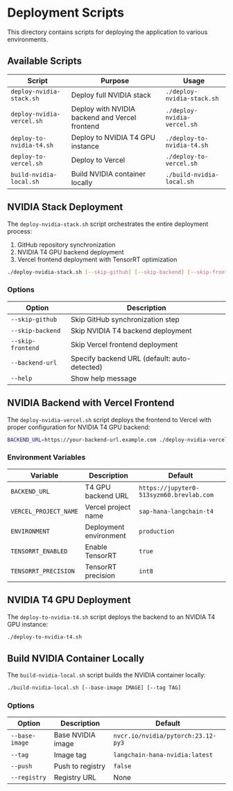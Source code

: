 # Deployment Scripts

This directory contains scripts for deploying the application to various environments.

## Available Scripts

| Script | Purpose | Usage |
|--------|---------|-------|
| `deploy-nvidia-stack.sh` | Deploy full NVIDIA stack | `./deploy-nvidia-stack.sh` |
| `deploy-nvidia-vercel.sh` | Deploy with NVIDIA backend and Vercel frontend | `./deploy-nvidia-vercel.sh` |
| `deploy-to-nvidia-t4.sh` | Deploy to NVIDIA T4 GPU instance | `./deploy-to-nvidia-t4.sh` |
| `deploy-to-vercel.sh` | Deploy to Vercel | `./deploy-to-vercel.sh` |
| `build-nvidia-local.sh` | Build NVIDIA container locally | `./build-nvidia-local.sh` |

## NVIDIA Stack Deployment

The `deploy-nvidia-stack.sh` script orchestrates the entire deployment process:

1. GitHub repository synchronization
2. NVIDIA T4 GPU backend deployment
3. Vercel frontend deployment with TensorRT optimization

```bash
./deploy-nvidia-stack.sh [--skip-github] [--skip-backend] [--skip-frontend] [--backend-url URL]
```

### Options

| Option | Description |
|--------|-------------|
| `--skip-github` | Skip GitHub synchronization step |
| `--skip-backend` | Skip NVIDIA T4 backend deployment |
| `--skip-frontend` | Skip Vercel frontend deployment |
| `--backend-url` | Specify backend URL (default: auto-detected) |
| `--help` | Show help message |

## NVIDIA Backend with Vercel Frontend

The `deploy-nvidia-vercel.sh` script deploys the frontend to Vercel with proper configuration for NVIDIA T4 GPU backend:

```bash
BACKEND_URL=https://your-backend-url.example.com ./deploy-nvidia-vercel.sh
```

### Environment Variables

| Variable | Description | Default |
|----------|-------------|---------|
| `BACKEND_URL` | T4 GPU backend URL | `https://jupyter0-513syzm60.brevlab.com` |
| `VERCEL_PROJECT_NAME` | Vercel project name | `sap-hana-langchain-t4` |
| `ENVIRONMENT` | Deployment environment | `production` |
| `TENSORRT_ENABLED` | Enable TensorRT | `true` |
| `TENSORRT_PRECISION` | TensorRT precision | `int8` |

## NVIDIA T4 GPU Deployment

The `deploy-to-nvidia-t4.sh` script deploys the backend to an NVIDIA T4 GPU instance:

```bash
./deploy-to-nvidia-t4.sh
```

## Build NVIDIA Container Locally

The `build-nvidia-local.sh` script builds the NVIDIA container locally:

```bash
./build-nvidia-local.sh [--base-image IMAGE] [--tag TAG]
```

### Options

| Option | Description | Default |
|--------|-------------|---------|
| `--base-image` | Base NVIDIA image | `nvcr.io/nvidia/pytorch:23.12-py3` |
| `--tag` | Image tag | `langchain-hana-nvidia:latest` |
| `--push` | Push to registry | `false` |
| `--registry` | Registry URL | None |